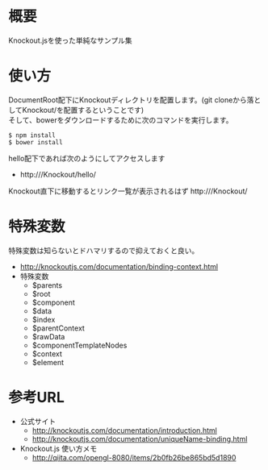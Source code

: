 # 概要
Knockout.jsを使った単純なサンプル集

# 使い方
DocumentRoot配下にKnockoutディレクトリを配置します。(git cloneから落としてKnockout/を配置するということです)  
そして、bowerをダウンロードするために次のコマンドを実行します。
```
$ npm install
$ bower install
```

hello配下であれば次のようにしてアクセスします
- http://<servername>/Knockout/hello/

Knockout直下に移動するとリンク一覧が表示されるはず
http://<servername>/Knockout/


# 特殊変数
特殊変数は知らないとドハマリするので抑えておくと良い。
- http://knockoutjs.com/documentation/binding-context.html
- 特殊変数
  - $parents
  - $root
  - $component
  - $data
  - $index
  - $parentContext
  - $rawData
  - $componentTemplateNodes
  - $context
  - $element

# 参考URL
- 公式サイト
  - http://knockoutjs.com/documentation/introduction.html
  - http://knockoutjs.com/documentation/uniqueName-binding.html
- Knockout.js 使い方メモ
  - http://qiita.com/opengl-8080/items/2b0fb26be865bd5d1890
